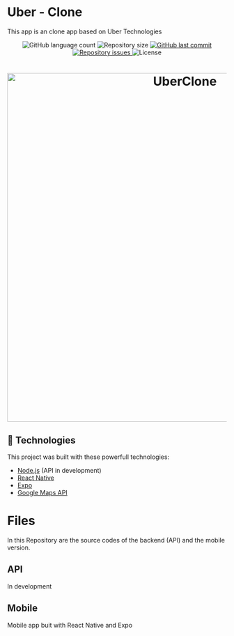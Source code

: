 # Uber - Clone

This app is an clone app based on Uber Technologies
<p align="center">
  <img alt="GitHub language count" src="https://img.shields.io/github/languages/count/theguitarvity/uber-clone">

  <img alt="Repository size" src="https://img.shields.io/github/repo-size/theguitarvity/uber-clone">
  
  <a href="https://github.com/theguitarvity/uber-clone/commits/master">
    <img alt="GitHub last commit" src="https://img.shields.io/github/last-commit/theguitarvity/uber-clone">
  </a>

  <a href="https://github.com/theguitarvity/nubank-clone/issues">
    <img alt="Repository issues" src="https://img.shields.io/github/issues/theguitarvity/uber-clone">
  </a>

  <img alt="License" src="https://img.shields.io/badge/license-MIT-brightgreen">
</p>

<h1 align="center">
    <img alt="UberClone" title="#uber-clone" src="https://i.imgur.com/M4VvXVt.png" width="800px" />
</h1>

## :rocket: Technologies

This project was built with these powerfull technologies:

- [Node.js](https://nodejs.org/en/) (API in development)
- [React Native](https://facebook.github.io/react-native/)
- [Expo](https://expo.io/)
- [Google Maps API](https://maps.google.com/)



# Files

In this Repository are the source codes of the backend (API) and the mobile version.
## API
In development

## Mobile

Mobile app buit with React Native and Expo
